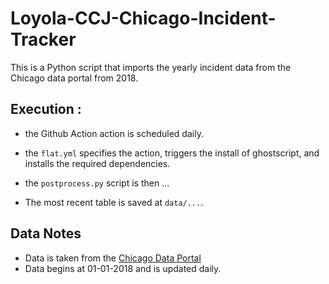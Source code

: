 # Loyola-CCJ-Chicago-Incident-Tracker

This is a Python script that imports the yearly incident data from the Chicago data portal from 2018.


## Execution :

- the Github Action action is scheduled daily.

- the `flat.yml` specifies the action, triggers the install of ghostscript, and installs the required dependencies. 

- the `postprocess.py` script is then ...
- The most recent table is saved at `data/...`. 


## Data Notes

- Data is taken from the [Chicago Data Portal](https://data.cityofchicago.org/Public-Safety/Crimes-2001-to-Present/ijzp-q8t2/data)
- Data begins at 01-01-2018 and is updated daily. 
